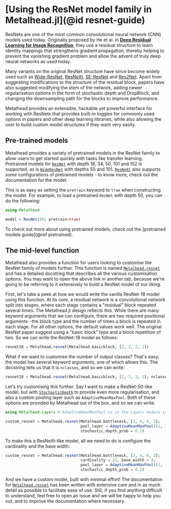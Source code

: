 # [Using the ResNet model family in Metalhead.jl](@id resnet-guide)

ResNets are one of the most common convolutional neural network (CNN) models used today. Originally proposed by He et al. in [**Deep Residual Learning for Image Recognition**](https://arxiv.org/abs/1512.03385), they use a residual structure to learn identity mappings that strengthens gradient propagation, thereby helping to prevent the vanishing gradient problem and allow the advent of truly deep neural networks as used today.

Many variants on the original ResNet structure have since become widely used such as [Wide-ResNet](https://arxiv.org/abs/1605.07146), [ResNeXt](https://arxiv.org/abs/1611.05431v2), [SE-ResNet](https://arxiv.org/abs/1709.01507) and [Res2Net](https://www.notion.so/ResNet-user-guide-b4c09e5bb5ae41328165a3f160a104f6). Apart from suggesting modifications to the structure of the residual block, papers have also suggested modifying the stem of the network, adding newer regularisation options in the form of stochastic depth and DropBlock, and changing the downsampling path for the blocks to improve performance.

Metalhead provides an extensible, hackable yet powerful interface for working with ResNets that provides built-in toggles for commonly used options in papers and other deep learning libraries, while also allowing the user to build custom model structures if they want very easily.

## Pre-trained models

Metalhead provides a variety of pretrained models in the ResNet family to allow users to get started quickly with tasks like transfer learning. Pretrained models for [`ResNet`](@ref) with depth 18, 34, 50, 101 and 152 is supported, as is [`WideResNet`](@ref) with depths 50 and 101. [`ResNeXt`](@ref) also supports some configurations of pretrained models - to know more, check out the documentation for the model.

This is as easy as setting the `pretrain` keyword to `true` when constructing the model. For example, to load a pretrained `ResNet` with depth 50, you can do the following:

```julia
using Metalhead

model = ResNet(50; pretrain=true)
```

To check out more about using pretrained models, check out the [pretrained models guide](@ref pretrained).

## The mid-level function

Metalhead also provides a function for users looking to customise the ResNet family of models further. This function is named [`Metalhead.resnet`](@ref) and has a detailed docstring that describes all the various customisation options. You may want to open the above link in another tab, because we're going to be referring to it extensively to build a ResNet model of our liking.

First, let's take a peek at how we would write the vanilla ResNet-18 model using this function. At its core, a residual network is a convolutional network split into stages, where each stage contains a "residual" block repeated several times. The Metalhead.jl design reflects this. While there are many keyword arguments that we can configure, there are two required positional arguments--the block type and the number of times a block is repeated in each stage. For all other options, the default values work well. The original ResNet paper suggest using a "basic block" type and a block repetition of two. So we can write the ResNet-18 model as follows:

```julia
resnet18 = Metalhead.resnet(Metalhead.basicblock, [2, 2, 2, 2])
```

What if we want to customise the number of output classes? That's easy; the model has several keyword arguments, one of which allows this. The docstring tells us that it is `nclasses`, and so we can write:

```julia
resnet18 = Metalhead.resnet(Metalhead.basicblock, [2, 2, 2, 2]; nclasses = 10)
```

Let's try customising this further. Say I want to make a ResNet-50-like model, but with [`StochasticDepth`](https://arxiv.org/abs/1603.09382) to provide even more regularisation, and also a custom pooling layer such as `AdaptiveMeanMaxPool`. Both of these options are provided by Metalhead out of the box, and so we can write:

```julia
using Metalhead.Layers # AdaptiveMeanMaxPool is in the Layers module in Metalhead

custom_resnet = Metalhead.resnet(Metalhead.bottleneck, [3, 4, 6, 3];
                                 pool_layer = AdaptiveMeanMaxPool((1, 1)),
                                 stochastic_depth_prob = 0.2)
```

To make this a ResNeXt-like model, all we need to do is configure the cardinality and the 
base width:

```julia
custom_resnet = Metalhead.resnet(Metalhead.bottleneck, [3, 4, 6, 3];
                                 cardinality = 32, base_width = 4,
                                 pool_layer = AdaptiveMeanMaxPool((1, 1)),
                                 stochastic_depth_prob = 0.2)
```

And we have a custom model, built with minimal effort! The documentation for [`Metalhead.resnet`](@ref) has been written with extensive care and in as much detail as possible to facilitate ease of use. Still, if you find anything difficult to understand, feel free to open an issue and we will be happy to help you out, and to improve the documentation where necessary.
